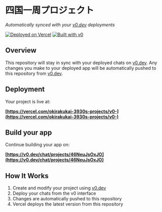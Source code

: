 # 四国一周プロジェクト

*Automatically synced with your [v0.dev](https://v0.dev) deployments*

[![Deployed on Vercel](https://img.shields.io/badge/Deployed%20on-Vercel-black?style=for-the-badge&logo=vercel)](https://vercel.com/okirakukai-3930s-projects/v0-)
[![Built with v0](https://img.shields.io/badge/Built%20with-v0.dev-black?style=for-the-badge)](https://v0.dev/chat/projects/46NeuJsOxJO)

## Overview

This repository will stay in sync with your deployed chats on [v0.dev](https://v0.dev).
Any changes you make to your deployed app will be automatically pushed to this repository from [v0.dev](https://v0.dev).

## Deployment

Your project is live at:

**[https://vercel.com/okirakukai-3930s-projects/v0-](https://vercel.com/okirakukai-3930s-projects/v0-)**

## Build your app

Continue building your app on:

**[https://v0.dev/chat/projects/46NeuJsOxJO](https://v0.dev/chat/projects/46NeuJsOxJO)**

## How It Works

1. Create and modify your project using [v0.dev](https://v0.dev)
2. Deploy your chats from the v0 interface
3. Changes are automatically pushed to this repository
4. Vercel deploys the latest version from this repository